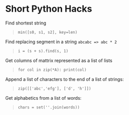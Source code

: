 Short Python Hacks
===

Find shortest string
> `min([s0, s1, s2], key=len)`

Find replacing segment in a string `abcabc => abc * 2`
> `i = (s + s).find(s, 1)`

Get columns of mattrix represented as a list of lists
> `for col in zip(*A): print(col)`

Append a list of characters to the end of a list of strings:
> `zip([['abc','efg'], ['d', 'h']])`
            
Get alphabetics from a list of words:
> `chars = set(''.join(words))`
